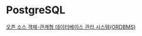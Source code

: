 # PostgreSQL 

[오픈 소스 객체-관계형 데이터베이스 관리 시스템(ORDBMS)](https://github.com/JaceKim-TheAL/D2502_PostgreSQL)



